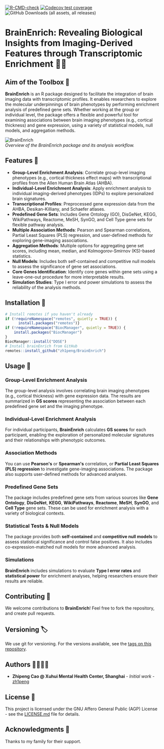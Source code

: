 [![R-CMD-check](https://github.com/zh1peng/BrainEnrich/actions/workflows/R-CMD-check.yml/badge.svg)](https://github.com/zh1peng/BrainEnrich/actions/workflows/R-CMD-check.yml)
[![Codecov test coverage](https://codecov.io/gh/zh1peng/BrainEnrich/graph/badge.svg)](https://app.codecov.io/gh/zh1peng/BrainEnrich)
![GitHub Downloads (all assets, all releases)](https://img.shields.io/github/downloads/zh1peng/BrainEnrich/total?logo=plume&label=Download&color=%23328da8)


# BrainEnrich: Revealing Biological Insights from Imaging-Derived Features through Transcriptomic Enrichment 🧠🧬

## Aim of the Toolbox 🎯
**BrainEnrich** is an R package designed to facilitate the integration of brain imaging data with transcriptomic profiles. It enables researchers to explore the molecular underpinnings of brain phenotypes by performing enrichment analysis of predefined gene sets. Whether working at the group or individual level, the package offers a flexible and powerful tool for examining associations between brain imaging phenotypes (e.g., cortical thickness) and gene expression, using a variety of statistical models, null models, and aggregation methods. 

![BrainEnrich](images/workflow.png)  
_Overview of the BrainEnrich package and its analysis workflow._

## Features 🚀

- **Group-Level Enrichment Analysis**: Correlate group-level imaging phenotypes (e.g., cortical thickness effect maps) with transcriptional profiles from the Allen Human Brain Atlas (AHBA).
- **Individual-Level Enrichment Analysis**: Apply enrichment analysis to individual imaging-derived phenotypes (IDPs) to explore personalized brain signatures.
- **Transcriptional Profiles**: Preprocessed gene expression data from the AHBA, Desikan-Killiany, and Schaefer atlases.
- **Predefined Gene Sets**: Includes Gene Ontology (GO), DisGeNet, KEGG, WikiPathways, Reactome, MeSH, SynGO, and Cell Type gene sets for flexible pathway analysis.
- **Multiple Association Methods**: Pearson and Spearman correlations, Partial Least Squares (PLS) regression, and user-defined methods for exploring gene-imaging associations.
- **Aggregation Methods**: Multiple options for aggregating gene set scores, including mean, median, and Kolmogorov-Smirnov (KS)-based statistics.
- **Null Models**: Includes both self-contained and competitive null models to assess the significance of gene set associations.
- **Core Genes Identification**: Identify core genes within gene sets using a leave-one-out procedure for more interpretable results.
- **Simulation Studies**: Type I error and power simulations to assess the reliability of the analysis methods.



## Installation 💾

```r
# Install remotes if you haven't already
if (!requireNamespace("remotes", quietly = TRUE)) {
      install.packages("remotes")}
if (!requireNamespace("BiocManager", quietly = TRUE)) {
    install.packages("BiocManager")
}
BiocManager::install("DOSE")
# Install brainEnrich from GitHub
remotes::install_github("zh1peng/BrainEnrich")
```


## Usage 🔬

### Group-Level Enrichment Analysis
The group-level analysis involves correlating brain imaging phenotypes (e.g., cortical thickness) with gene expression data. The results are summarized in **GS scores** representing the association between each predefined gene set and the imaging phenotype.

### Individual-Level Enrichment Analysis
For individual participants, **BrainEnrich** calculates **GS scores** for each participant, enabling the exploration of personalized molecular signatures and their relationships with phenotypic outcomes.

### Association Methods
You can use **Pearson's** or **Spearman's** correlation, or **Partial Least Squares (PLS) regression** to investigate gene-imaging associations. The package also supports user-defined methods for advanced analyses.

### Predefined Gene Sets
The package includes predefined gene sets from various sources like **Gene Ontology**, **DisGeNet**, **KEGG**, **WikiPathways**, **Reactome**, **MeSH**, **SynGO**, and **Cell Type** gene sets. These can be used for enrichment analysis with a variety of biological contexts.

### Statistical Tests & Null Models
The package provides both **self-contained** and **competitive null models** to assess statistical significance and control false positives. It also includes co-expression-matched null models for more advanced analysis.

### Simulations
**BrainEnrich** includes simulations to evaluate **Type I error rates** and **statistical power** for enrichment analyses, helping researchers ensure their results are reliable.


## Contributing 🤝
We welcome contributions to **BrainEnrich**! Feel free to fork the repository, and create pull requests.

## Versioning 🏷️
We use git for versioning. For the versions available, see the [tags on this repository](https://github.com/zh1peng/brainEnrich/tags).



## Authors 👩‍💻👨‍💻

* **Zhipeng Cao @ Xuhui Mental Health Center, Shanghai** - *Initial work* - [zh1peng](https://github.com/zh1peng)

## License 📜

This project is licensed under the GNU Affero General Public (AGP) License - see the [LICENSE.md](LICENSE.md) file for details.

## Acknowledgments 👏

Thanks to my family for their support.